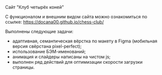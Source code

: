 Сайт "Клуб четырёх коней"

С функционалом и внешним видом сайта можно ознакомиться по ссылке: https://docana00.github.io/chess-club/

Выполнены следующие задачи:
- адаптивная, семантическая вёрстка по макету в Figma (мобильная версия свёрстана pixel-perfect);
- использование БЭМ-именований;
- анимация и слайдеры написаны на чистом js;
- выполнен ряд действий для оптимизации скорости загрузки страницы.
